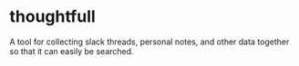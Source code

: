 thoughtfull
===========

A tool for collecting slack threads, personal notes, and other data together so that it can easily be searched.
